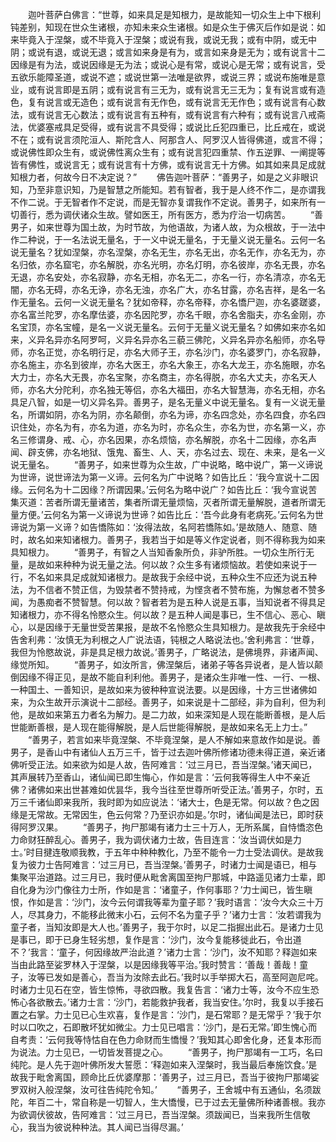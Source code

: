 <!-- { "loadSidebar": true } -->
　　迦叶菩萨白佛言：“世尊，如来具足是知根力，是故能知一切众生上中下根利钝差别，知现在世众生诸根，亦知未来众生诸根。如是众生于佛灭后作如是说：如来毕竟入于涅槃，或不毕竟入于涅槃；或说有我，或说无我；或有中阴，或无中阴；或说有退，或说无退；或言如来身是有为，或言如来身是无为；或有说言十二因缘是有为法，或说因缘是无为法；或说心是有常，或说心是无常；或有说言，受五欲乐能障圣道，或说不遮；或说世第一法唯是欲界，或说三界；或说布施唯是意业，或有说言即是五阴；或有说言有三无为，或有说言无三无为；复有说言或有造色，复有说言或无造色；或有说言有无作色，或有说言无无作色；或有说言有心数法，或有说言无心数法；或有说言有五种有，或有说言有六种有；或有说言八戒斋法，优婆塞戒具足受得，或有说言不具受得；或说比丘犯四重已，比丘戒在，或说不在；或有说言须陀洹人、斯陀含人、阿那含人、阿罗汉人皆得佛道，或言不得；或说佛性即众生有，或说佛性离众生有；或有说言犯四重禁、作五逆罪、一阐提等皆有佛性，或说言无；或有说言有十方佛，或有说言无十方佛。如其如来具足成就知根力者，何故今日不决定说？”
　　佛告迦叶菩萨：“善男子，如是之义非眼识知，乃至非意识知，乃是智慧之所能知。若有智者，我于是人终不作二，是亦谓我不作二说。于无智者作不定说，而是无智亦复谓我作不定说。善男子，如来所有一切善行，悉为调伏诸众生故。譬如医王，所有医方，悉为疗治一切病苦。
　　“善男子，如来世尊为国土故，为时节故，为他语故，为诸人故，为众根故，于一法中作二种说，于一名法说无量名，于一义中说无量名，于无量义说无量名。云何一名说无量名？犹如涅槃，亦名涅槃，亦名无生，亦名无出，亦名无作，亦名无为，亦名归依，亦名窟宅，亦名解脱，亦名光明，亦名灯明，亦名彼岸，亦名无畏，亦名无退，亦名安处，亦名寂静，亦名无相，亦名无二，亦名一行，亦名清凉，亦名无闇，亦名无碍，亦名无诤，亦名无浊，亦名广大，亦名甘露，亦名吉祥，是名一名作无量名。云何一义说无量名？犹如帝释，亦名帝释，亦名憍尸迦，亦名婆蹉婆，亦名富兰陀罗，亦名摩佉婆，亦名因陀罗，亦名千眼，亦名舍脂夫，亦名金刚，亦名宝顶，亦名宝幢，是名一义说无量名。云何于无量义说无量名？如佛如来亦名如来，义异名异亦名阿罗呵，义异名异亦名三藐三佛陀，义异名异亦名船师，亦名导师，亦名正觉，亦名明行足，亦名大师子王，亦名沙门，亦名婆罗门，亦名寂静，亦名施主，亦名到彼岸，亦名大医王，亦名大象王，亦名大龙王，亦名施眼，亦名大力士，亦名大无畏，亦名宝聚，亦名商主，亦名得脱，亦名大丈夫，亦名天人师，亦名大分陀利，亦名独无等侣，亦名大福田，亦名大智慧海，亦名无相，亦名具足八智，如是一切义异名异。善男子，是名无量义中说无量名。复有一义说无量名，所谓如阴，亦名为阴，亦名颠倒，亦名为谛，亦名四念处，亦名四食，亦名四识住处，亦名为有，亦名为道，亦名为时，亦名众生，亦名为世，亦名第一义，亦名三修谓身、戒、心，亦名因果，亦名烦恼，亦名解脱，亦名十二因缘，亦名声闻、辟支佛，亦名地狱、饿鬼、畜生、人、天，亦名过去、现在、未来，是名一义说无量名。
　　“善男子，如来世尊为众生故，广中说略，略中说广，第一义谛说为世谛，说世谛法为第一义谛。云何名为广中说略？如告比丘：‘我今宣说十二因缘。云何名为十二因缘？所谓因果。’云何名为略中说广？如告比丘：‘我今宣说苦集灭道：苦者所谓无量诸苦，集者所谓无量烦恼，灭者所谓无量解脱，道者所谓无量方便。’云何名为第一义谛说为世谛？如告比丘：‘吾今此身有老病死。’云何名为世谛说为第一义谛？如告憍陈如：‘汝得法故，名阿若憍陈如。’是故随人、随意、随时，故名如来知诸根力。善男子，我若当于如是等义作定说者，则不得称我为如来具知根力。
　　“善男子，有智之人当知香象所负，非驴所胜。一切众生所行无量，是故如来种种为说无量之法。何以故？众生多有诸烦恼故。若使如来说于一行，不名如来具足成就知诸根力。是故我于余经中说，五种众生不应还为说五种法，为不信者不赞正信，为毁禁者不赞持戒，为悭贪者不赞布施，为懈怠者不赞多闻，为愚痴者不赞智慧。何以故？智者若为是五种人说是五事，当知说者不得具足知诸根力，亦不得名怜愍众生。何以故？是五种人闻是事已，生不信心、恶心、瞋心，以是因缘于无量世受苦果报，是故不名怜愍众生具知根力。是故我先于余经中告舍利弗：‘汝慎无为利根之人广说法语，钝根之人略说法也。’舍利弗言：‘世尊，我但为怜愍故说，非是具足根力故说。’善男子，广略说法，是佛境界，非诸声闻、缘觉所知。
　　“善男子，如汝所言，佛涅槃后，诸弟子等各异说者，是人皆以颠倒因缘不得正见，是故不能自利利他。善男子，是诸众生非唯一性、一行、一根、一种国土、一善知识，是故如来为彼种种宣说法要。以是因缘，十方三世诸佛如来，为众生故开示演说十二部经。善男子，如来说是十二部经，非为自利，但为利他，是故如来第五力者名为解力。是二力故，如来深知是人现在能断善根，是人后世能断善根，是人现在能得解脱，是人后世能得解脱，是故如来名无上力士。”
　　“善男子，若言如来毕竟涅槃、不毕竟涅槃，是人不解如来意故作如是说。善男子，是香山中有诸仙人五万三千，皆于过去迦叶佛所修诸功德未得正道，亲近诸佛听受正法。如来欲为如是人故，告阿难言：‘过三月已，吾当涅槃。’诸天闻已，其声展转乃至香山，诸仙闻已即生悔心，作如是言：‘云何我等得生人中不亲近佛？诸佛如来出世甚难如优昙华，我今当往至世尊所听受正法。’善男子，尔时，五万三千诸仙即来我所，我时即为如应说法：‘诸大士，色是无常。何以故？色之因缘是无常故。无常因生，色云何常？乃至识亦如是。’尔时，诸仙闻是法已，即时获得阿罗汉果。
　　“善男子，拘尸那竭有诸力士三十万人，无所系属，自恃憍恣色力命财狂醉乱心。善男子，我为调伏诸力士故，告目连言：‘汝当调伏如是力士。’时目揵连敬顺我教，于五年中种种教化，乃至不能令一力士受法调伏。是故我复为彼力士告阿难言：‘过三月已，吾当涅槃。’善男子，时诸力士闻是语已，相与集聚平治道路。过三月已，我时便从毗舍离国至拘尸那城，中路遥见诸力士辈，即自化身为沙门像往力士所，作如是言：‘诸童子，作何事耶？’力士闻已，皆生瞋恨，作如是言：‘沙门，汝今云何谓我等辈为童子耶？’我时语言：‘汝今大众三十万人，尽其身力，不能移此微末小石，云何不名为童子乎？’诸力士言：‘汝若谓我为童子者，当知汝即是大人也。’善男子，我于尔时，以足二指掘出此石。是诸力士见是事已，即于已身生轻劣想，复作是言：‘沙门，汝今复能移徙此石，令出道不？’我言：‘童子，何因缘故严治此道？’诸力士言：‘沙门，汝不知耶？释迦如来当由此路至娑罗林入于涅槃，以是因缘我等平治。’我时赞言：‘善哉！善哉！童子，汝等已发如是善心，吾当为汝除去此石。’我时以手举掷大石，高至阿迦尼咤。时诸力士见石在空，皆生惊怖，寻欲四散。我复告言：‘诸力士等，汝今不应生恐怖心各欲散去。’诸力士言：‘沙门，若能救护我者，我当安住。’尔时，我复以手接石置之右掌。力士见已心生欢喜，复作是言：‘沙门，是石常耶？是无常乎？’我于尔时以口吹之，石即散坏犹如微尘。力士见已唱言：‘沙门，是石无常。’即生愧心而自考责：‘云何我等恃怙自在色力命财而生憍慢？’我知其心即舍化身，还复本形而为说法。力士见已，一切皆发菩提之心。
　　“善男子，拘尸那竭有一工巧，名曰纯陀。是人先于迦叶佛所发大誓愿：‘释迦如来入涅槃时，我当最后奉施饮食。’是故我于毗舍离国，顾命比丘优婆摩那：‘善男子，过三月已，吾当于彼拘尸那竭娑罗双树入般涅槃，汝可往告纯陀令知。’
　　“善男子，王舍城中有五通仙，名须跋陀，年百二十，常自称是一切智人，生大憍慢，已于过去无量佛所种诸善根。我亦为欲调伏彼故，告阿难言：‘过三月已，吾当涅槃。须跋闻已，当来我所生信敬心，我当为彼说种种法。其人闻已当得尽漏。’
